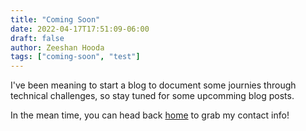 ```yaml
---
title: "Coming Soon"
date: 2022-04-17T17:51:09-06:00
draft: false
author: Zeeshan Hooda
tags: ["coming-soon", "test"]
---
```


I've been meaning to start a blog to document some journies through technical challenges, so stay tuned for some upcomming blog posts.

In the mean time, you can head back [home](/) to grab my contact info!